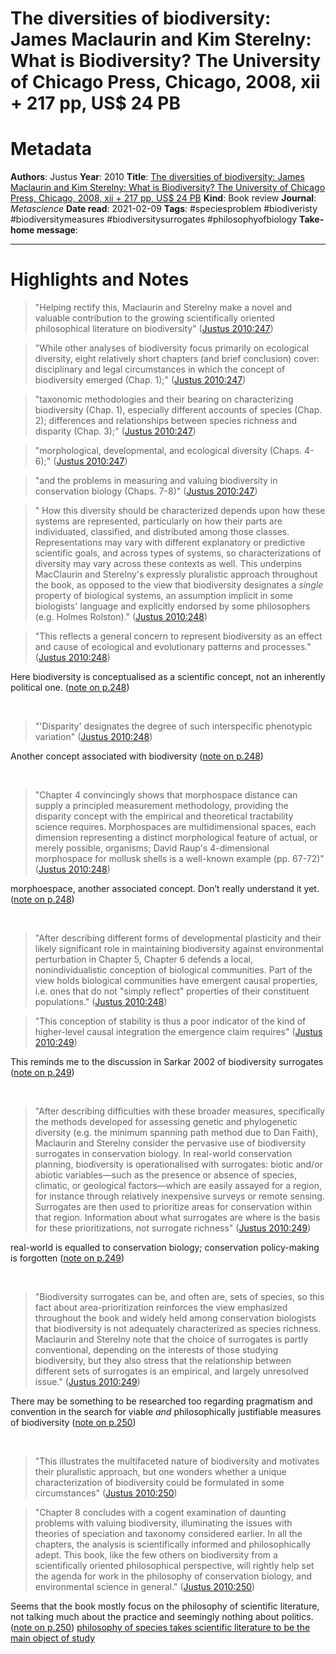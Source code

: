 # The diversities of biodiversity: James Maclaurin and Kim Sterelny: What is Biodiversity? The University of Chicago Press, Chicago, 2008, xii + 217 pp, US$ 24 PB

# Metadata
**Authors**: Justus
**Year**: 2010
**Title**: [The diversities of biodiversity: James Maclaurin and Kim Sterelny: What is Biodiversity? The University of Chicago Press, Chicago, 2008, xii + 217 pp, US$ 24 PB](zotero://open-pdf/library/items/AXCBRAFX)
**Kind**: Book review
**Journal**: *Metascience*
**Date read**: 2021-02-09
**Tags**: #speciesproblem #biodiveristy #biodiversitymeasures #biodiversitysurrogates #philosophyofbiology 
**Take-home message**: 


---

# Highlights and Notes

> "Helping rectify this, Maclaurin and Sterelny make a novel and valuable contribution to the growing scientifically oriented philosophical literature on biodiversity" ([Justus 2010:247](zotero://open-pdf/library/items/AXCBRAFX?page=1))

> "While other analyses of biodiversity focus primarily on ecological diversity, eight relatively short chapters (and brief conclusion) cover: disciplinary and legal circumstances in which the concept of biodiversity emerged (Chap. 1);" ([Justus 2010:247](zotero://open-pdf/library/items/AXCBRAFX?page=1))

> "taxonomic methodologies and their bearing on characterizing biodiversity (Chap. 1), especially different accounts of species (Chap. 2); differences and relationships between species richness and disparity (Chap. 3);" ([Justus 2010:247](zotero://open-pdf/library/items/AXCBRAFX?page=1))

> "morphological, developmental, and ecological diversity (Chaps. 4-6);" ([Justus 2010:247](zotero://open-pdf/library/items/AXCBRAFX?page=1))

> "and the problems in measuring and valuing biodiversity in conservation biology (Chaps. 7-8)" ([Justus 2010:247](zotero://open-pdf/library/items/AXCBRAFX?page=1))

> " How this diversity should be characterized depends upon how these systems are represented, particularly on how their parts are individuated, classified, and distributed among those classes. Representations may vary with different explanatory or predictive scientific goals, and across types of systems, so characterizations of diversity may vary across these contexts as well. This underpins MacClaurin and Sterelny's expressly pluralistic approach throughout the book, as opposed to the view that biodiversity designates a *single* property of biological systems, an assumption implicit in some biologists' language and explicitly endorsed by some philosophers (e.g. Holmes Rolston)." ([Justus 2010:248](zotero://open-pdf/library/items/AXCBRAFX?page=2))

> "This reflects a general concern to represent biodiversity as an effect and cause of ecological and evolutionary patterns and processes." ([Justus 2010:248](zotero://open-pdf/library/items/AXCBRAFX?page=2))

Here biodiversity is conceptualised as a scientific concept, not an inherently political one. ([note on p.248](zotero://open-pdf/library/items/AXCBRAFX?page=2))

 

> "'Disparity' designates the degree of such interspecific phenotypic variation" ([Justus 2010:248](zotero://open-pdf/library/items/AXCBRAFX?page=2))

Another concept associated with biodiversity ([note on p.248](zotero://open-pdf/library/items/AXCBRAFX?page=2))

 
> "Chapter 4 convincingly shows that morphospace distance can supply a principled measurement methodology, providing the disparity concept with the empirical and theoretical tractability science requires. Morphospaces are multidimensional spaces, each dimension representing a distinct morphological feature of actual, or merely possible, organisms; David Raup's 4-dimensional morphospace for mollusk shells is a well-known example (pp. 67-72)" ([Justus 2010:248](zotero://open-pdf/library/items/AXCBRAFX?page=2))

morphoespace, another associated concept. Don’t really understand it yet. ([note on p.248](zotero://open-pdf/library/items/AXCBRAFX?page=2))

 

> "After describing different forms of developmental plasticity and their likely significant role in maintaining biodiversity against environmental perturbation in Chapter 5, Chapter 6 defends a local, nonindividualistic conception of biological communities. Part of the view holds biological communities have emergent causal properties, i.e. ones that do not "simply reflect" properties of their constituent populations." ([Justus 2010:248](zotero://open-pdf/library/items/AXCBRAFX?page=2))

> "This conception of stability is thus a poor indicator of the kind of higher-level causal integration the emergence claim requires" ([Justus 2010:249](zotero://open-pdf/library/items/AXCBRAFX?page=3))

This reminds me to the discussion in Sarkar 2002 of biodiversity surrogates ([note on p.249](zotero://open-pdf/library/items/AXCBRAFX?page=3))

 

> "After describing difficulties with these broader measures, specifically the methods developed for assessing genetic and phylogenetic diversity (e.g. the minimum spanning path method due to Dan Faith), Maclaurin and Sterelny consider the pervasive use of biodiversity surrogates in conservation biology. In real-world conservation planning, biodiversity is operationalised with surrogates: biotic and/or abiotic variables—such as the presence or absence of species, climatic, or geological factors—which are easily assayed for a region, for instance through relatively inexpensive surveys or remote sensing. Surrogates are then used to prioritize areas for conservation within that region. Information about what surrogates are where is the basis for these prioritizations, not surrogate richness" ([Justus 2010:249](zotero://open-pdf/library/items/AXCBRAFX?page=3))

real-world is equalled to conservation biology; conservation policy-making is forgotten ([note on p.249](zotero://open-pdf/library/items/AXCBRAFX?page=3))

 

> "Biodiversity surrogates can be, and often are, sets of species, so this fact about area-prioritization reinforces the view emphasized throughout the book and widely held among conservation biologists that biodiversity is not adequately characterized as species richness. Maclaurin and Sterelny note that the choice of surrogates is partly conventional, depending on the interests of those studying biodiversity, but they also stress that the relationship between different sets of surrogates is an empirical, and largely unresolved issue." ([Justus 2010:249](zotero://open-pdf/library/items/AXCBRAFX?page=3))

There may be something to be researched too regarding pragmatism and convention in the search for viable *and* philosophically justifiable measures of biodiversity ([note on p.250](zotero://open-pdf/library/items/AXCBRAFX?page=4))

 

> "This illustrates the multifaceted nature of biodiversity and motivates their pluralistic approach, but one wonders whether a unique characterization of biodiversity could be formulated in some circumstances" ([Justus 2010:250](zotero://open-pdf/library/items/AXCBRAFX?page=4))

> "Chapter 8 concludes with a cogent examination of daunting problems with valuing biodiversity, illuminating the issues with theories of speciation and taxonomy considered earlier. In all the chapters, the analysis is scientifically informed and philosophically adept. This book, like the few others on biodiversity from a scientifically oriented philosophical perspective, will rightly help set the agenda for work in the philosophy of conservation biology, and environmental science in general." ([Justus 2010:250](zotero://open-pdf/library/items/AXCBRAFX?page=4))

Seems that the book mostly focus on the philosophy of scientific literature, not talking much about the practice and seemingly nothing about politics. ([note on p.250](zotero://open-pdf/library/items/AXCBRAFX?page=4)) [philosophy of species takes scientific literature to be the main object of study](philosophy%20of%20species%20takes%20scientific%20literature%20to%20be%20the%20main%20object%20of%20study.md)

